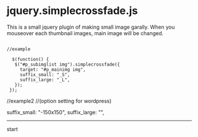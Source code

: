 # jquery.simplecrossfade.js

This is a small jquery plugin of making small image garally. 
When you mouseover each thumbnail images, main image will be changed.

```

//example

  $(function() {
   $("#p_subimglist img").simplecrossfade({
     target: "#p_mainimg img",
     suffix_small: "_S",
     suffix_large: "_L",
   });
 });

```

//example2
//(option setting for wordpress)

  suffix_small: "-150x150",
  suffix_large: "",

---

start
<link rel="stylesheet" type="text/css" media="all" href="jquery.simplecrossfade.css" />
<script type="text/javascript" src="jquery.simplecrossfade.1.0.min.js"></script>
<script type="text/javascript">
(function($) {
  jQuery.fn.exists = function(){return this.length>0;}
  $(function(){
    if($('#thumblist img').exists()){
      $("#thumblist img").simplecrossfade({
        target        : "#targetparent img",
        suffix_small  : "_S",
        suffix_large  : "_L",
        speed_fadeout : 500,
        speed_fadein  : 500
      });
    }
  });
}(jQuery))
</script>

```